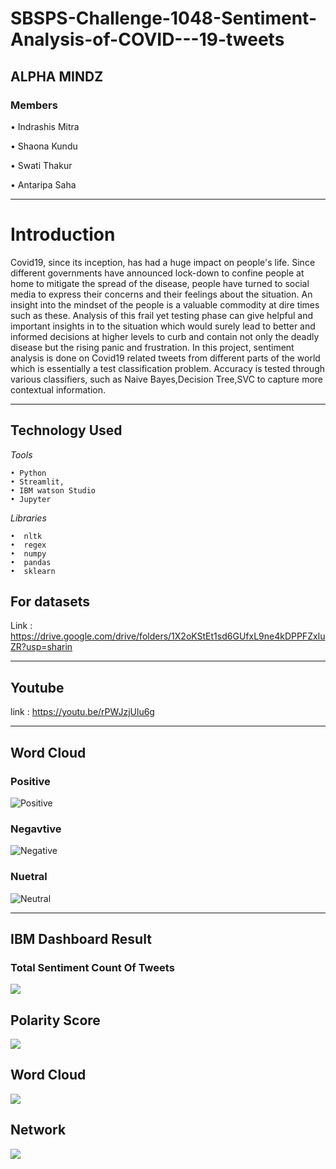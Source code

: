 # SBSPS-Challenge-1048-Sentiment-Analysis-of-COVID---19-tweets

## ALPHA MINDZ 

### Members 

• Indrashis Mitra

• Shaona Kundu

• Swati Thakur

• Antaripa Saha

---

# Introduction

Covid19, since its inception, has had a huge impact on people's life. Since different governments have announced lock-down to confine people at home to mitigate the spread of the disease, people have turned to social media to express their concerns and their feelings about the situation. An insight into the mindset of the people is a valuable commodity at dire times such as these. Analysis of this frail yet testing phase can give helpful and important insights in to the situation which would surely lead to better and informed decisions at higher levels to curb and contain not only the deadly disease but the rising panic and frustration. In this project, sentiment analysis is done on Covid19 related tweets from different parts of the world which is essentially a test classification problem. Accuracy is tested through various classifiers, such as Naive Bayes,Decision Tree,SVC  to capture more contextual information.

---

## Technology Used
 
 *Tools*

    • Python
    • Streamlit,
    • IBM watson Studio
    • Jupyter


 *Libraries*

    •  nltk 
    •  regex
    •  numpy
    •  pandas
    •  sklearn   

## For datasets
Link : https://drive.google.com/drive/folders/1X2oKStEt1sd6GUfxL9ne4kDPPFZxIuZR?usp=sharin 

---

## Youtube
link : https://youtu.be/rPWJzjUlu6g

---

## Word Cloud

### Positive

![Positive](https://i.ibb.co/gVSM9vf/Whats-App-Image-2020-07-14-at-10-58-13-PM.jpg "Positive")

### Negavtive

![Negative](https://i.ibb.co/6P2NH1B/Whats-App-Image-2020-07-14-at-10-58-29-PM.jpg "Negative")

### Nuetral

![Neutral](https://i.ibb.co/1TtR9mk/Whats-App-Image-2020-07-14-at-10-58-17-PM.jpg "Neutral")

---

## IBM Dashboard Result

### Total Sentiment Count Of Tweets

![](https://i.ibb.co/5WCMsVK/Screen-Shot-2020-07-14-at-8-05-30-PM.png)

## Polarity Score

![](https://i.ibb.co/LhPCkHb/Screen-Shot-2020-07-14-at-8-05-49-PM.png)

## Word Cloud

![](https://i.ibb.co/7jsrV2v/Screen-Shot-2020-07-14-at-8-08-30-PM.png)

## Network

![](https://i.ibb.co/6mbPrM3/Screen-Shot-2020-07-14-at-8-16-08-PM.png)

